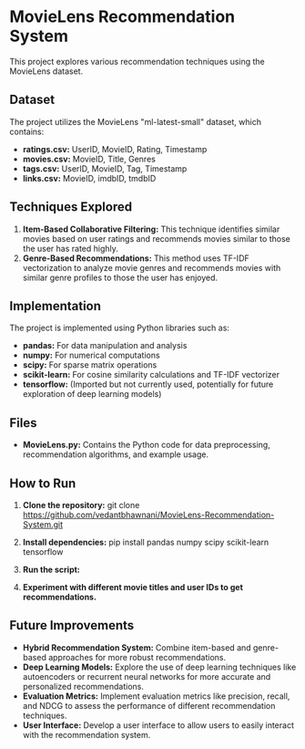# MovieLens Recommendation System

This project explores various recommendation techniques using the MovieLens dataset.

## Dataset

The project utilizes the MovieLens "ml-latest-small" dataset, which contains:

* **ratings.csv:** UserID, MovieID, Rating, Timestamp
* **movies.csv:** MovieID, Title, Genres
* **tags.csv:** UserID, MovieID, Tag, Timestamp
* **links.csv:** MovieID, imdbID, tmdbID

## Techniques Explored

1. **Item-Based Collaborative Filtering:** This technique identifies similar movies based on user ratings and recommends movies similar to those the user has rated highly. 
2. **Genre-Based Recommendations:** This method uses TF-IDF vectorization to analyze movie genres and recommends movies with similar genre profiles to those the user has enjoyed.

## Implementation

The project is implemented using Python libraries such as:

* **pandas:** For data manipulation and analysis
* **numpy:** For numerical computations
* **scipy:** For sparse matrix operations
* **scikit-learn:** For cosine similarity calculations and TF-IDF vectorizer
* **tensorflow:** (Imported but not currently used, potentially for future exploration of deep learning models) 

## Files

* **MovieLens.py:** Contains the Python code for data preprocessing, recommendation algorithms, and example usage. 

## How to Run

1. **Clone the repository:**
   git clone https://github.com/vedantbhawnani/MovieLens-Recommendation-System.git
3. **Install dependencies:**
   pip install pandas numpy scipy scikit-learn tensorflow
5. **Run the script:**

7. **Experiment with different movie titles and user IDs to get recommendations.**

## Future Improvements

* **Hybrid Recommendation System:** Combine item-based and genre-based approaches for more robust recommendations.
* **Deep Learning Models:** Explore the use of deep learning techniques like autoencoders or recurrent neural networks for more accurate and personalized recommendations. 
* **Evaluation Metrics:** Implement evaluation metrics like precision, recall, and NDCG to assess the performance of different recommendation techniques. 
* **User Interface:** Develop a user interface to allow users to easily interact with the recommendation system. 
